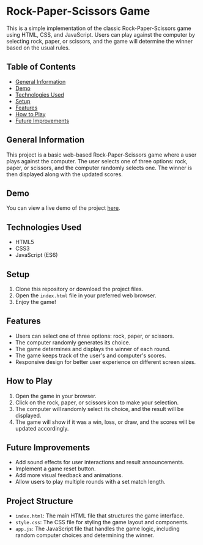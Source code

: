 # Rock-Paper-Scissors Game

This is a simple implementation of the classic Rock-Paper-Scissors game using HTML, CSS, and JavaScript. Users can play against the computer by selecting rock, paper, or scissors, and the game will determine the winner based on the usual rules.

## Table of Contents
- [General Information](#general-information)
- [Demo](#demo)
- [Technologies Used](#technologies-used)
- [Setup](#setup)
- [Features](#features)
- [How to Play](#how-to-play)
- [Future Improvements](#future-improvements)

## General Information
This project is a basic web-based Rock-Paper-Scissors game where a user plays against the computer. The user selects one of three options: rock, paper, or scissors, and the computer randomly selects one. The winner is then displayed along with the updated scores.

## Demo

You can view a live demo of the project [here](#).

## Technologies Used
- HTML5
- CSS3
- JavaScript (ES6)

## Setup
1. Clone this repository or download the project files.
2. Open the `index.html` file in your preferred web browser.
3. Enjoy the game!

## Features
- Users can select one of three options: rock, paper, or scissors.
- The computer randomly generates its choice.
- The game determines and displays the winner of each round.
- The game keeps track of the user's and computer's scores.
- Responsive design for better user experience on different screen sizes.

## How to Play
1. Open the game in your browser.
2. Click on the rock, paper, or scissors icon to make your selection.
3. The computer will randomly select its choice, and the result will be displayed.
4. The game will show if it was a win, loss, or draw, and the scores will be updated accordingly.

## Future Improvements
- Add sound effects for user interactions and result announcements.
- Implement a game reset button.
- Add more visual feedback and animations.
- Allow users to play multiple rounds with a set match length.

## Project Structure
- `index.html`: The main HTML file that structures the game interface.
- `style.css`: The CSS file for styling the game layout and components.
- `app.js`: The JavaScript file that handles the game logic, including random computer choices and determining the winner.
